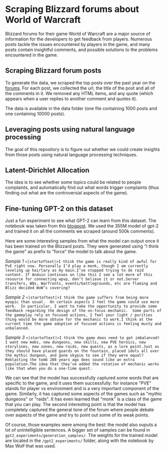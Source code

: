 # Scraping Blizzard forums about World of Warcraft

Blizzard forums for their game World of Warcraft are a major source of information for the developers to get feedback from players. Numerous posts tackle the issues encountered by players in the game, and many posts contain insightful comments, and possible solutions to the problems encountered in the game.

##	Scraping Blizzard forum posts

To generate the data, we scraped the top posts over the past year on the [forums](https://us.forums.blizzard.com/en/wow/top). For each post, we collected the url, the title of the post and all of the comments in it. We removed any HTML items, and any quote (which appears when a user replies to another comment and quotes it). 

The data is available in the data folder (one file containing 1000 posts and one containing 10000 posts).

## Leveraging posts using natural language processing

The goal of this repository is to figure out whether we could create insights from those posts using natural language processing techniques.

## Latent-Dirichlet Allocation

The  idea is to see whether some topics could be related to people complaints, and automatically find out what words trigger complaints (thus finding out what are the controversial aspects of the game).

## Fine-tuning GPT-2 on this dataset

Just a fun experiment to see what GPT-2 can learn from this dataset. The notebook was taken from this [blogpost](https://minimaxir.com/2019/09/howto-gpt2/). We used the 355M model of gpt-2 and trained it on all the comments we scraped (around 500k comments).

Here are some interesting samples from what the model can output once it has been trained on the Blizzard posts. They were generated using "I think the game" as prefix to "force" the model to talk about the game.

*Sample 1*
`<|startoftext|>I think the game is really kind of awful for PvE right now. Personally I’d play a monk, though I am currently leveling up hairlary as my main.I’ve stopped trying to do raid content. If Anduin continues on like this I see a lot more of this resource for connecting wpvp, don’t believe it or not.Server transfers, WQs, Warfronts, events/battlegrounds, etc are flaming and Blizz decided WoW’s covering? `

*Sample 2*
`<|startoftext|>I think the game suffers from being more myopic than usual.  On certain aspects I feel the game could use more work.  In particular, I want to take the opportunity to provide some feedback regarding the design of the on-focus mechanic.  Some parts of the gameplay rely on focused actions, I feel your light / purities thing would be more obtuse for the mechanic to work.I think at the current time the game adoption of focused actions is feeling musty and unbalanced.`

*Sample 3*
`<|startoftext|>I think the game does need to get imbalanced! I want new mobs, new dungeons, new skills, new PVE heroics, new storylines, new zones, new raids, new quests, as a lore point.Just as they should have placed guards on the fountain, placed idols all over the mythic dungeon, and gone skypie to see if they were equal? Reblasting the tomb 208 years ago does sound like an extra population.The idea that they’ve added the rotation of mechanic works like that when you do a one-time quest.`

We can see that the model has successfully captured some words that are specific to the game, and it uses them successfully: for instance "PVE" stands for player vs environment and is a very important component of the game. Similarly, it has captured some aspects of the games such as "mythic dungeons" or "raids". It has even learned that "monk" is a class of the game that you can play. The second interesting point is that the model has completely captured the general tone of the forum where people debate over aspects of the game and try to point out some of its weak points.

Of course, those examples were among the best: the model also ouputs a lot of unintelligible sentences. A bigger set of samples can be found in `gpt2_experiments/generation_samples/`. The weights for the trained model are located in  the `/gpt2_experiments/` folder, along with the notebook by Max Wolf that was used.

